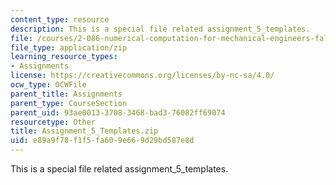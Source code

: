 ```yaml
---
content_type: resource
description: This is a special file related assignment_5_templates.
file: /courses/2-086-numerical-computation-for-mechanical-engineers-fall-2014/e89a9f78f1f5fa609e669d29bd587e8d_Assignment_5_Templates.zip
file_type: application/zip
learning_resource_types:
- Assignments
license: https://creativecommons.org/licenses/by-nc-sa/4.0/
ocw_type: OCWFile
parent_title: Assignments
parent_type: CourseSection
parent_uid: 93ae0013-3708-3468-bad3-76082ff69074
resourcetype: Other
title: Assignment_5_Templates.zip
uid: e89a9f78-f1f5-fa60-9e66-9d29bd587e8d
---
```

This is a special file related assignment_5_templates.